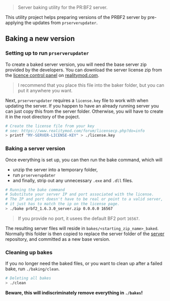 > Server baking utility for the PR:BF2 server.

This utility project helps preparing versions of the PRBF2 server by pre-applying the updates from `prserverupdater`.

## Baking a new version

### Setting up to run `prserverupdater`

To create a  baked server version, you will need the base server zip provided by the developers. You can download the server license zip from the [licence control panel](https://www.realitymod.com/forum/licensecp.php?do=downloads) on [realitymod.com](https://www.realitymod.com).

> I recommend that you place this file into the baker folder, but you can put it anywhere you want.

Next, `prserverupdater` requires a `license.key` file to work with when updating the server.
If you happen to have an already running server you can just copy this from the server folder.
Otherwise, you will have to create it in the root directory of the poject.

```sh
# Create the license file from your key
# see: https://www.realitymod.com/forum/licensecp.php?do=info
> printf "MY-SERVER-LICENSE-KEY" > ./license.key
```

### Baking a server version

Once everything is set up, you can then run the bake command, which will
- unzip the server into a temporary folder,
- run `prserverupdater`
- and finally, strip out any unnecessary `.exe` and `.dll` files.

```sh
# Running the bake command
# Substitute your server IP and port associated with the license.
# The IP and port doesn't have to be real or point to a valid server,
# it just has to match the ip on the license page.
> ./bake prbf2_1.6.3.0_server.zip 0.0.0.0 16567
```

> If you provide no port, it usees the default BF2 port `16567`.

The resulting server files will reside in `bakes/<starting_zip_name>_baked`.
Normally this folder is then copied to replace the server folder of the [server](https://gitlab.com/prboomers/server#readme) repository, and committed as a new base version.

### Cleaning up bakes

If you no longer need the baked files, or you want to clean up after a failed bake, run `./baking/clean`.
```sh
# Deleting all bakes
> ./clean
```
**Beware, this will indiscriminately remove everything in `./bakes`!**
